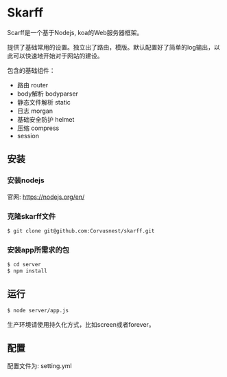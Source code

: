 # Skarff

Scarff是一个基于Nodejs, koa的Web服务器框架。

提供了基础常用的设置。独立出了路由，模版。默认配置好了简单的log输出，以此可以快速地开始对于网站的建设。

包含的基础组件：

  - 路由 router
  - body解析 bodyparser
  - 静态文件解析 static
  - 日志 morgan
  - 基础安全防护 helmet
  - 压缩 compress
  - session

## 安装

### 安装nodejs

官网: https://nodejs.org/en/

### 克隆skarff文件

```sh
$ git clone git@github.com:Corvusnest/skarff.git
```

### 安装app所需求的包

```sh
$ cd server
$ npm install
```

## 运行

```sh
$ node server/app.js
```

生产环境请使用持久化方式，比如screen或者forever。

## 配置

配置文件为: setting.yml
